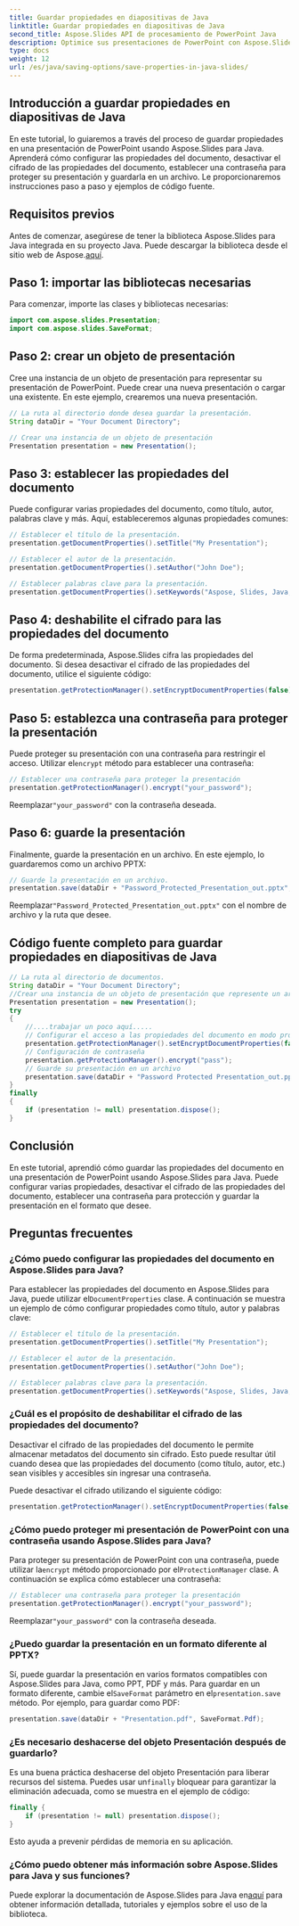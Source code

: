 ```yaml
---
title: Guardar propiedades en diapositivas de Java
linktitle: Guardar propiedades en diapositivas de Java
second_title: Aspose.Slides API de procesamiento de PowerPoint Java
description: Optimice sus presentaciones de PowerPoint con Aspose.Slides para Java. Aprenda a configurar propiedades, desactivar el cifrado, agregar protección con contraseña y guardar sin esfuerzo.
type: docs
weight: 12
url: /es/java/saving-options/save-properties-in-java-slides/
---
```


## Introducción a guardar propiedades en diapositivas de Java

En este tutorial, lo guiaremos a través del proceso de guardar propiedades en una presentación de PowerPoint usando Aspose.Slides para Java. Aprenderá cómo configurar las propiedades del documento, desactivar el cifrado de las propiedades del documento, establecer una contraseña para proteger su presentación y guardarla en un archivo. Le proporcionaremos instrucciones paso a paso y ejemplos de código fuente.

## Requisitos previos

 Antes de comenzar, asegúrese de tener la biblioteca Aspose.Slides para Java integrada en su proyecto Java. Puede descargar la biblioteca desde el sitio web de Aspose.[aquí](https://downloads.aspose.com/slides/java).

## Paso 1: importar las bibliotecas necesarias

Para comenzar, importe las clases y bibliotecas necesarias:

```java
import com.aspose.slides.Presentation;
import com.aspose.slides.SaveFormat;
```

## Paso 2: crear un objeto de presentación

Cree una instancia de un objeto de presentación para representar su presentación de PowerPoint. Puede crear una nueva presentación o cargar una existente. En este ejemplo, crearemos una nueva presentación.

```java
// La ruta al directorio donde desea guardar la presentación.
String dataDir = "Your Document Directory";

// Crear una instancia de un objeto de presentación
Presentation presentation = new Presentation();
```

## Paso 3: establecer las propiedades del documento

Puede configurar varias propiedades del documento, como título, autor, palabras clave y más. Aquí, estableceremos algunas propiedades comunes:

```java
// Establecer el título de la presentación.
presentation.getDocumentProperties().setTitle("My Presentation");

// Establecer el autor de la presentación.
presentation.getDocumentProperties().setAuthor("John Doe");

// Establecer palabras clave para la presentación.
presentation.getDocumentProperties().setKeywords("Aspose, Slides, Java, Tutorial");
```

## Paso 4: deshabilite el cifrado para las propiedades del documento

De forma predeterminada, Aspose.Slides cifra las propiedades del documento. Si desea desactivar el cifrado de las propiedades del documento, utilice el siguiente código:

```java
presentation.getProtectionManager().setEncryptDocumentProperties(false);
```

## Paso 5: establezca una contraseña para proteger la presentación

 Puede proteger su presentación con una contraseña para restringir el acceso. Utilizar el`encrypt` método para establecer una contraseña:

```java
// Establecer una contraseña para proteger la presentación
presentation.getProtectionManager().encrypt("your_password");
```

 Reemplazar`"your_password"` con la contraseña deseada.

## Paso 6: guarde la presentación

Finalmente, guarde la presentación en un archivo. En este ejemplo, lo guardaremos como un archivo PPTX:

```java
// Guarde la presentación en un archivo.
presentation.save(dataDir + "Password_Protected_Presentation_out.pptx", SaveFormat.Pptx);
```

 Reemplazar`"Password_Protected_Presentation_out.pptx"` con el nombre de archivo y la ruta que desee.

## Código fuente completo para guardar propiedades en diapositivas de Java

```java
// La ruta al directorio de documentos.
String dataDir = "Your Document Directory";
//Crear una instancia de un objeto de presentación que represente un archivo PPT
Presentation presentation = new Presentation();
try
{
	//....trabajar un poco aquí.....
	// Configurar el acceso a las propiedades del documento en modo protegido con contraseña
	presentation.getProtectionManager().setEncryptDocumentProperties(false);
	// Configuración de contraseña
	presentation.getProtectionManager().encrypt("pass");
	// Guarde su presentación en un archivo
	presentation.save(dataDir + "Password Protected Presentation_out.pptx", SaveFormat.Pptx);
}
finally
{
	if (presentation != null) presentation.dispose();
}
```

## Conclusión

En este tutorial, aprendió cómo guardar las propiedades del documento en una presentación de PowerPoint usando Aspose.Slides para Java. Puede configurar varias propiedades, desactivar el cifrado de las propiedades del documento, establecer una contraseña para protección y guardar la presentación en el formato que desee.

## Preguntas frecuentes

### ¿Cómo puedo configurar las propiedades del documento en Aspose.Slides para Java?

 Para establecer las propiedades del documento en Aspose.Slides para Java, puede utilizar el`DocumentProperties` clase. A continuación se muestra un ejemplo de cómo configurar propiedades como título, autor y palabras clave:

```java
// Establecer el título de la presentación.
presentation.getDocumentProperties().setTitle("My Presentation");

// Establecer el autor de la presentación.
presentation.getDocumentProperties().setAuthor("John Doe");

// Establecer palabras clave para la presentación.
presentation.getDocumentProperties().setKeywords("Aspose, Slides, Java, Tutorial");
```

### ¿Cuál es el propósito de deshabilitar el cifrado de las propiedades del documento?

Desactivar el cifrado de las propiedades del documento le permite almacenar metadatos del documento sin cifrado. Esto puede resultar útil cuando desea que las propiedades del documento (como título, autor, etc.) sean visibles y accesibles sin ingresar una contraseña.

Puede desactivar el cifrado utilizando el siguiente código:

```java
presentation.getProtectionManager().setEncryptDocumentProperties(false);
```

### ¿Cómo puedo proteger mi presentación de PowerPoint con una contraseña usando Aspose.Slides para Java?

Para proteger su presentación de PowerPoint con una contraseña, puede utilizar la`encrypt` método proporcionado por el`ProtectionManager` clase. A continuación se explica cómo establecer una contraseña:

```java
// Establecer una contraseña para proteger la presentación
presentation.getProtectionManager().encrypt("your_password");
```

 Reemplazar`"your_password"` con la contraseña deseada.

### ¿Puedo guardar la presentación en un formato diferente al PPTX?

 Sí, puede guardar la presentación en varios formatos compatibles con Aspose.Slides para Java, como PPT, PDF y más. Para guardar en un formato diferente, cambie el`SaveFormat` parámetro en el`presentation.save` método. Por ejemplo, para guardar como PDF:

```java
presentation.save(dataDir + "Presentation.pdf", SaveFormat.Pdf);
```

### ¿Es necesario deshacerse del objeto Presentación después de guardarlo?

 Es una buena práctica deshacerse del objeto Presentación para liberar recursos del sistema. Puedes usar un`finally` bloquear para garantizar la eliminación adecuada, como se muestra en el ejemplo de código:

```java
finally {
    if (presentation != null) presentation.dispose();
}
```

Esto ayuda a prevenir pérdidas de memoria en su aplicación.

### ¿Cómo puedo obtener más información sobre Aspose.Slides para Java y sus funciones?

 Puede explorar la documentación de Aspose.Slides para Java en[aquí](https://docs.aspose.com/slides/java/) para obtener información detallada, tutoriales y ejemplos sobre el uso de la biblioteca.